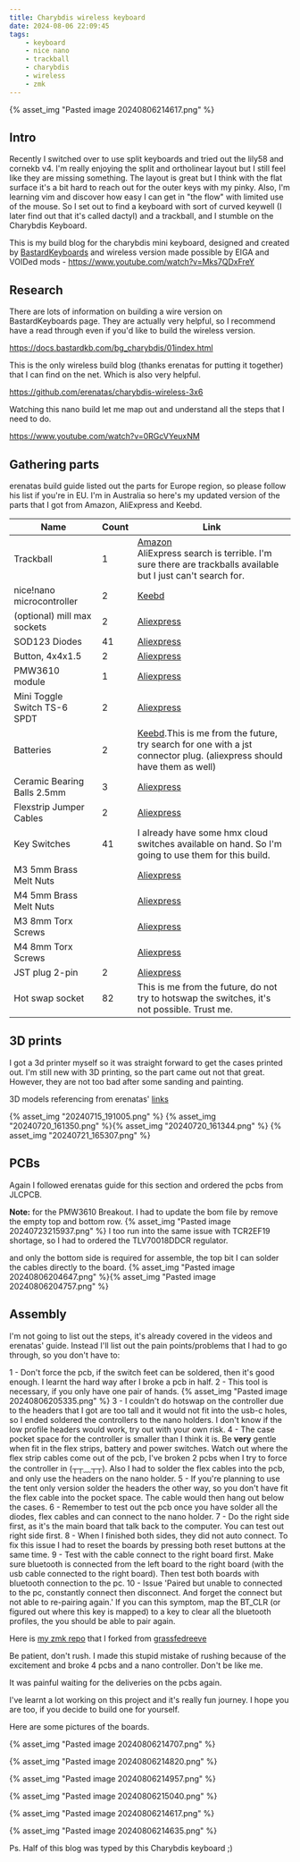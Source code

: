 ```yaml
---
title: Charybdis wireless keyboard
date: 2024-08-06 22:09:45
tags:
    - keyboard
    - nice nano
    - trackball
    - charybdis
    - wireless
    - zmk
---
```


{% asset_img "Pasted image 20240806214617.png" %}

## Intro

Recently I switched over to use split keyboards and tried out the lily58 and cornekb v4. I'm really enjoying the split and ortholinear layout but I still feel like they are missing something. The layout is great but I think with the flat surface it's a bit hard to reach out for the outer keys with my pinky. Also, I'm learning vim and discover how easy I can get in "the flow" with limited use of the mouse. So I set out to find a keyboard with sort of curved keywell (I later find out that it's called dactyl) and a trackball, and I stumble on the Charybdis Keyboard.

This is my build blog for the charybdis mini keyboard, designed and created by [BastardKeyboards](https://bastardkb.com/) and wireless version made possible by EIGA and VOIDed mods - https://www.youtube.com/watch?v=Mks7QDxFreY

## Research

There are lots of information on building a wire version on BastardKeyboards page. They are actually very helpful, so I recommend have a read through even if you'd like to build the wireless version.

https://docs.bastardkb.com/bg_charybdis/01index.html

This is the only wireless build blog (thanks erenatas for putting it together) that I can find on the net. Which is also very helpful.

https://github.com/erenatas/charybdis-wireless-3x6

Watching this nano build let me map out and understand all the steps that I need to do.

https://www.youtube.com/watch?v=0RGcVYeuxNM

## Gathering parts

erenatas build guide listed out the parts for Europe region, so please follow his list if you're in EU.
I'm in Australia so here's my updated version of the parts that I got from Amazon, AliExpress and Keebd.

| Name                         | Count | Link                                                                                                                                                                                                                                                                      |
| ---------------------------- | ----- | ------------------------------------------------------------------------------------------------------------------------------------------------------------------------------------------------------------------------------------------------------------------------- |
| Trackball                    | 1     | [Amazon](https://eu.perixx.com/collections/accessory/products/18010)<br>AliExpress search is terrible. I'm sure there are trackballs available but I just can't search for.                                                                                               |
| nice!nano microcontroller    | 2     | [Keebd](https://keebd.com/products/nice-nano)                                                                                                                                                                                                                             |
| (optional) mill max sockets  | 2     | [Aliexpress](https://www.aliexpress.com/item/1005003640435116.html?spm=a2g0o.order_list.order_list_main.23.35f71802qHGVvr)                                                                                                                                                |
| SOD123 Diodes                | 41    | [Aliexpress](https://www.aliexpress.com/item/1005004629414782.html?spm=a2g0o.order_list.order_list_main.11.35f71802qHGVvr)                                                                                                                                                |
| Button, 4x4x1.5              | 2     | [Aliexpress](https://www.aliexpress.com/item/4001046134819.html?spm=a2g0o.order_list.order_list_main.17.35f71802qHGVvr)                                                                                                                                                   |
| PMW3610 module               | 1     | [Aliexpress](https://www.aliexpress.com/item/1005007234894270.html?spm=a2g0o.order_list.order_list_main.47.35f71802qHGVvr)                                                                                                                                                |
| Mini Toggle Switch TS-6 SPDT | 2     | [Aliexpress](https://www.aliexpress.com/item/1005003684819561.html)                                                                                                                                                                                                       |
| Batteries                    | 2     | [Keebd](https://keebd.com/products/351230-3-7v-120mah-lipo-battery?ref=assortion&page=product&pid=7253225668760&oid=26eaca16-0b75-4ae3-a0da-f631f9f3d88d).This is me from the future, try search for one with a jst connector plug. (aliexpress should have them as well) |
| Ceramic Bearing Balls 2.5mm  | 3     | [Aliexpress](https://www.aliexpress.com/item/1005004239319689.html)                                                                                                                                                                                                       |
| Flexstrip Jumper Cables      | 2     | [Aliexpress](https://www.aliexpress.com/item/1005003498734969.html)                                                                                                                                                                                                       |
| Key Switches                 | 41    | I already have some hmx cloud switches available on hand. So I'm going to use them for this build.                                                                                                                                                                        |
| M3 5mm Brass Melt Nuts       |       | [Aliexpress](https://www.aliexpress.com/item/1005003582355741.html)                                                                                                                                                                                                       |
| M4 5mm Brass Melt Nuts       |       | [Aliexpress](https://www.aliexpress.com/item/1005003582355741.html)                                                                                                                                                                                                       |
| M3 8mm Torx Screws           |       | [Aliexpress](https://www.aliexpress.com/item/1005006115217679.html)                                                                                                                                                                                                       |
| M4 8mm Torx Screws           |       | [Aliexpress](https://www.aliexpress.com/item/1005006115217679.html)                                                                                                                                                                                                       |
| JST plug 2-pin               | 2     | [Aliexpress](https://www.aliexpress.com/item/4001293471589.html?spm=a2g0o.order_list.order_list_main.65.35f71802qHGVvr)                                                                                                                                                   |
| Hot swap socket              | 82    | This is me from the future, do not try to hotswap the switches, it's not possible. Trust me.                                                                                                                                                                              |

## 3D prints

I got a 3d printer myself so it was straight forward to get the cases printed out. I'm still new with 3D printing, so the part came out not that great. However, they are not too bad after some sanding and painting.

3D models referencing from erenatas' [links](https://www.aliexpress.com/item/1005002504454916.html?spm=a2g0o.order_list.order_list_main.4.35f71802qHGVvr)

{% asset_img "20240715_191005.png" %}
{% asset_img "20240720_161350.png" %}{% asset_img "20240720_161344.png" %}
{% asset_img "20240721_165307.png" %}

## PCBs

Again I followed erenatas guide for this section and ordered the pcbs from JLCPCB.

**Note:** for the PMW3610 Breakout.
I had to update the bom file by remove the empty top and bottom row.
{% asset_img "Pasted image 20240723215937.png" %}
I too run into the same issue with TCR2EF19 shortage, so I had to ordered the TLV70018DDCR regulator.

and only the bottom side is required for assemble, the top bit I can solder the cables directly to the board.
{% asset_img "Pasted image 20240806204647.png" %}{% asset_img "Pasted image 20240806204757.png" %}

## Assembly

I'm not going to list out the steps, it's already covered in the videos and erenatas' guide. Instead I'll list out the pain points/problems that I had to go through, so you don't have to:

1 - Don't force the pcb, if the switch feet can be soldered, then it's good enough. I learnt the hard way after I broke a pcb in half.
2 - This tool is necessary, if you only have one pair of hands.
{% asset_img "Pasted image 20240806205335.png" %}
3 - I couldn't do hotswap on the controller due to the headers that I got are too tall and it would not fit into the usb-c holes, so I ended soldered the controllers to the nano holders. I don't know if the low profile headers would work, try out with your own risk.
4 - The case pocket space for the controller is smaller than I think it is. Be **very** gentle when fit in the flex strips, battery and power switches. Watch out where the flex strip cables come out of the pcb, I've broken 2 pcbs when I try to force the controller in (┬┬﹏┬┬). Also I had to solder the flex cables into the pcb, and only use the headers on the nano holder.
5 - If you're planning to use the tent only version solder the headers the other way, so you don't have fit the flex cable into the pocket space. The cable would then hang out below the cases.
6 - Remember to test out the pcb once you have solder all the diodes, flex cables and can connect to the nano holder.
7 - Do the right side first, as it's the main board that talk back to the computer. You can test out right side first.
8 - When I finished both sides, they did not auto connect. To fix this issue I had to reset the boards by pressing both reset buttons at the same time.
9 - Test with the cable connect to the right board first. Make sure bluetooth is connected from the left board to the right board (with the usb cable connected to the right board). Then test both boards with bluetooth connection to the pc.
10 - Issue 'Paired but unable to connected to the pc, constantly connect then disconnect. And forget the connect but not able to re-pairing again.' If you can this symptom, map the BT_CLR (or figured out where this key is mapped) to a key to clear all the bluetooth profiles, the you should be able to pair again.

Here is [my zmk repo](https://github.com/tduong10101/Charybdis-ZMK-Config) that I forked from [grassfedreeve](https://github.com/grassfedreeve)

Be patient, don't rush. I made this stupid mistake of rushing because of the excitement and broke 4 pcbs and a nano controller. Don't be like me.

It was painful waiting for the deliveries on the pcbs again.

I've learnt a lot working on this project and it's really fun journey. I hope you are too, if you decide to build one for yourself.

Here are some pictures of the boards.

{% asset_img "Pasted image 20240806214707.png" %}

{% asset_img "Pasted image 20240806214820.png" %}

{% asset_img "Pasted image 20240806214957.png" %}

{% asset_img "Pasted image 20240806215040.png" %}

{% asset_img "Pasted image 20240806214617.png" %}

{% asset_img "Pasted image 20240806214635.png" %}

Ps. Half of this blog was typed by this Charybdis keyboard ;)
